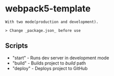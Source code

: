 # webpack5-template

    With two mode(production and development).

    > Change _package.json_ before use

## Scripts

- "start" - Runs dev server in development mode
- "build" - Builds project to _build_ path
- "deploy" - Deploys project to GitHub
